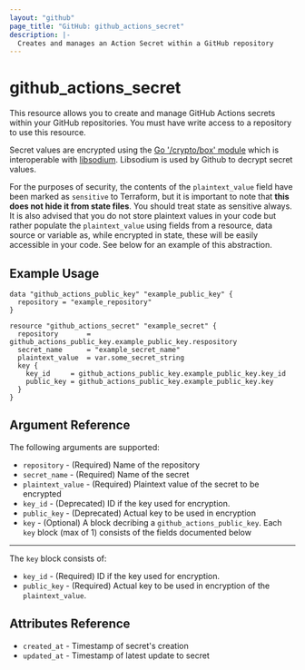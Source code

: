 ```yaml
---
layout: "github"
page_title: "GitHub: github_actions_secret"
description: |-
  Creates and manages an Action Secret within a GitHub repository
---
```


# github_actions_secret

This resource allows you to create and manage GitHub Actions secrets within your GitHub repositories.
You must have write access to a repository to use this resource.

Secret values are encrypted using the [Go '/crypto/box' module](https://godoc.org/golang.org/x/crypto/nacl/box) which is
interoperable with [libsodium](https://libsodium.gitbook.io/doc/). Libsodium is used by Github to decrypt secret values. 

For the purposes of security, the contents of the `plaintext_value` field have been marked as `sensitive` to Terraform,
but it is important to note that **this does not hide it from state files**. You should treat state as sensitive always.
It is also advised that you do not store plaintext values in your code but rather populate the `plaintext_value`
using fields from a resource, data source or variable as, while encrypted in state, these will be easily accessible
in your code. See below for an example of this abstraction.

## Example Usage

```hcl
data "github_actions_public_key" "example_public_key" {
  repository = "example_repository"
}

resource "github_actions_secret" "example_secret" {
  repository       = github_actions_public_key.example_public_key.respository
  secret_name      = "example_secret_name"
  plaintext_value  = var.some_secret_string
  key {
    key_id     = github_actions_public_key.example_public_key.key_id
    public_key = github_actions_public_key.example_public_key.key
  }
}
```

## Argument Reference

The following arguments are supported:

* `repository`      - (Required) Name of the repository
* `secret_name`     - (Required) Name of the secret
* `plaintext_value` - (Required) Plaintext value of the secret to be encrypted
* `key_id`          - (Deprecated) ID if the key used for encryption.
* `public_key`      - (Deprecated) Actual key to be used in encryption 
* `key`             - (Optional) A block decribing a `github_actions_public_key`. Each `key` block (max of 1) consists of the fields documented below
___

The `key` block consists of:
* `key_id`          - (Required) ID if the key used for encryption.
* `public_key`      - (Required) Actual key to be used in encryption of the `plaintext_value`.

## Attributes Reference

* `created_at`      - Timestamp of secret's creation
* `updated_at`      - Timestamp of latest update to secret